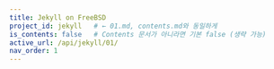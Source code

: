 ```yaml
---
title: Jekyll on FreeBSD
project_id: jekyll   # ← 01.md, contents.md와 동일하게
is_contents: false   # Contents 문서가 아니라면 기본 false (생략 가능)
active_url: /api/jekyll/01/
nav_order: 1  
---
```

